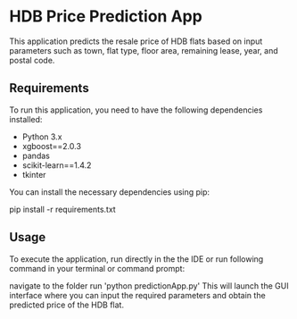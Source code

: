 # HDB Price Prediction App

This application predicts the resale price of HDB flats based on input parameters such as town, flat type, floor area, remaining lease, year, and postal code.

## Requirements

To run this application, you need to have the following dependencies installed:

- Python 3.x
- xgboost==2.0.3
- pandas
- scikit-learn==1.4.2
- tkinter

You can install the necessary dependencies using pip:

pip install -r requirements.txt

## Usage

To execute the application, run directly in the the IDE
or run following command in your terminal or command prompt:

navigate to the folder
run 'python predictionApp.py'
This will launch the GUI interface where you can input the required parameters and obtain the predicted price of the HDB flat.